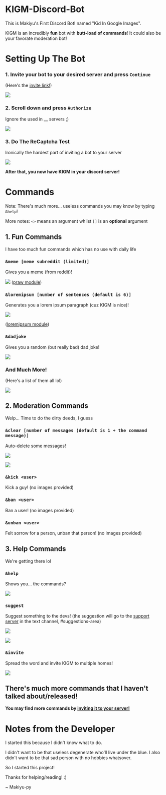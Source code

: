 # KIGM-Discord-Bot
This is Makiyu's First Discord Bot! named "Kid In Google Images". 

KIGM is an incredibly __fun__ bot with **butt-load of commands**! 
It could also be your favorate moderation bot!

# Setting Up The Bot
### 1. Invite your bot to your desired server and press `Continue`
(Here's the [invite link!](https://discord.com/oauth2/authorize?client_id=763626077292724264&permissions=268790854&scope=bot))

![](https://cdn.discordapp.com/attachments/770560162812657715/772966389123514378/Screen_Shot_2020-11-03_at_7.31.09_AM.png)

### 2. Scroll down and press `Authorize`
Ignore the used in __ servers ;)

![](https://cdn.discordapp.com/attachments/770560162812657715/772967172632346624/Screen_Shot_2020-11-03_at_7.35.18_AM.png)

### 3. Do The ReCaptcha Test
Ironically the hardest part of inviting a bot to your server

![](https://cdn.discordapp.com/attachments/770560162812657715/772968446841323540/Screen_Shot_2020-11-03_at_7.40.15_AM.png)

__After that, you now have KIGM in your discord server!__

# Commands

Note: There's much more... useless commands you may know by typing `&help`!

More notes: `<>` means an argument whilst `[]` is an **optional** argument
## 1. Fun Commands
I have too much fun commands which has no use with daily life
### `&meme [meme subreddit (limited)]`

Gives you a meme (from reddit)!

![](https://cdn.discordapp.com/attachments/770560162812657715/772972699051098112/Screen_Shot_2020-11-03_at_7.57.14_AM.png)
([praw module](https://praw.readthedocs.io/en/latest/))

### `&loremipsum [number of sentences (default is 6)]`

Generates you a lorem ipsum paragraph (cuz KIGM is nice)!

![](https://cdn.discordapp.com/attachments/770560162812657715/772972693209350164/Screen_Shot_2020-11-03_at_7.54.59_AM.png)

([loremipsum module](https://loremipsum.readthedocs.io/en/latest/))

### `&dadjoke`

Gives you a random (but really bad) dad joke!

![](https://cdn.discordapp.com/attachments/770560162812657715/772972687491989504/Screen_Shot_2020-11-03_at_7.54.42_AM.png)

### And Much More!

(Here's a list of them all lol)

![](https://cdn.discordapp.com/attachments/770560162812657715/772973465019220028/Screen_Shot_2020-11-03_at_7.59.45_AM.png)

## 2. Moderation Commands
Welp... Time to do the dirty deeds, I guess

### `&clear [number of messages (default is 1 + the command message)]`
Auto-delete some messages!

![](https://cdn.discordapp.com/attachments/770560162812657715/772975050315268136/Screen_Shot_2020-11-03_at_8.05.38_AM.png)

![](https://cdn.discordapp.com/attachments/770560162812657715/772974874238386240/Screen_Shot_2020-11-03_at_8.05.44_AM.png)

### `&kick <user>`
Kick a guy! (no images provided)


### `&ban <user>`
Ban a user! (no images provided)

### `&unban <user>`
Felt sorrow for a person, unban that person! (no images provided)

## 3. Help Commands

We're getting there lol

### `&help`

Shows you... the commands?

![](https://cdn.discordapp.com/attachments/770560162812657715/772976537066143774/unknown.png)

### `suggest`

Suggest something to the devs! (the suggestion will go to the [support server](https://discord.gg/jz4WxkB) in the text channel, #suggestions-area)

![](https://cdn.discordapp.com/attachments/770560162812657715/772977501542416404/Screen_Shot_2020-11-03_at_8.14.39_AM.png)

![](https://cdn.discordapp.com/attachments/770560162812657715/772977505111375882/Screen_Shot_2020-11-03_at_8.14.53_AM.png)

### `&invite`

Spread the word and invite KIGM to multiple homes!

![](https://cdn.discordapp.com/attachments/770560162812657715/772977740848037888/unknown.png)


## There's much more commands that I haven't talked about/released!
__You may find more commands by [inviting it to your server!](https://discord.com/oauth2/authorize?client_id=763626077292724264&permissions=268790854&scope=bot)__
# Notes from the Developer

I started this because I didn't know what to do.

I didn't want to be that useless degenerate who'll live under the blue.
I also didn't want to be that sad person with no hobbies whatsover.

So I started this project!

Thanks for helping/reading! :)

~ Makiyu-py
